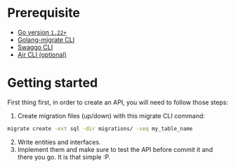 # Prerequisite
- [Go version `1.22+`](https://go.dev/doc/install)
- [Golang-migrate CLI](https://github.com/golang-migrate/migrate/tree/master/cmd/migrate#unversioned)
- [Swaggo CLI](https://github.com/swaggo/swag?tab=readme-ov-file#getting-started)
- [Air CLI (optional)](https://github.com/cosmtrek/air?tab=readme-ov-file#installation)

# Getting started
First thing first, in order to create an API, you will need to follow those steps:

1. Create migration files (up/down) with this migrate CLI command:

```sh
migrate create -ext sql -dir migrations/ -seq my_table_name
```
2. Write entities and interfaces.
3. Implement them and make sure to test the API before commit it and there you go. It is that simple :P.